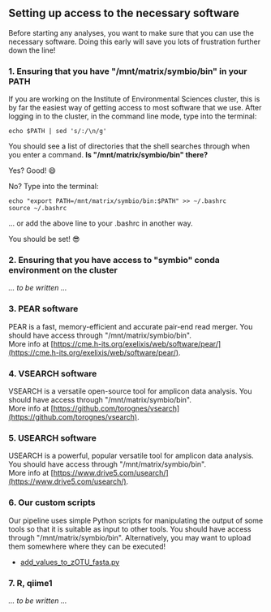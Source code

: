 ## Setting up access to the necessary software
Before starting any analyses, you want to make sure that you can use the necessary software. Doing this early will save you lots of frustration further down the line!  
  
  
### 1. Ensuring that you have "/mnt/matrix/symbio/bin" in your PATH
If you are working on the Institute of Environmental Sciences cluster, this is by far the easiest way of getting access to most software that we use.
After logging in to the cluster, in the command line mode, type into the terminal:  
  
`echo $PATH | sed 's/:/\n/g'`  
  
You should see a list of directories that the shell searches through when you enter a command. **Is "/mnt/matrix/symbio/bin" there?**  
  
Yes? Good! :smile:    
  
No? Type into the terminal:
```
echo "export PATH=/mnt/matrix/symbio/bin:$PATH" >> ~/.bashrc
source ~/.bashrc
```
... or add the above line to your .bashrc in another way.  
  
You should be set! :sunglasses:  
  

### 2. Ensuring that you have access to "symbio" conda environment on the cluster
_... to be written ..._
  
  
### 3. PEAR software
PEAR is a fast, memory-efficient and accurate pair-end read merger. You should have access through "/mnt/matrix/symbio/bin".  
More info at [https://cme.h-its.org/exelixis/web/software/pear/](https://cme.h-its.org/exelixis/web/software/pear/).  
  
  
### 4. VSEARCH software
VSEARCH is a versatile open-source tool for amplicon data analysis. You should have access through "/mnt/matrix/symbio/bin".  
More info at [https://github.com/torognes/vsearch](https://github.com/torognes/vsearch).  
  
  
### 5. USEARCH software
USEARCH is a powerful, popular versatile tool for amplicon data analysis. You should have access through "/mnt/matrix/symbio/bin".  
More info at [https://www.drive5.com/usearch/](https://www.drive5.com/usearch/).   
  
  
### 6. Our custom scripts
Our pipeline uses simple Python scripts for manipulating the output of some tools so that it is suitable as input to other tools. You should have access through "/mnt/matrix/symbio/bin". Alternatively, you may want to upload them somewhere where they can be executed!
* [add_values_to_zOTU_fasta.py](add_values_to_zOTU_fasta.py)  
  
  
### 7. R, qiime1
_... to be written ..._
